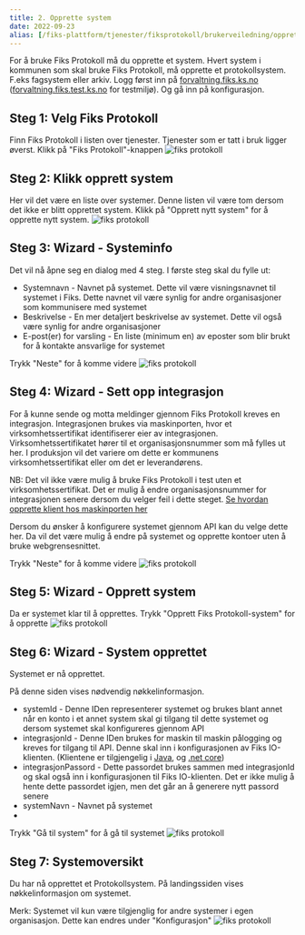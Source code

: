```yaml
---
title: 2. Opprette system
date: 2022-09-23
alias: [/fiks-plattform/tjenester/fiksprotokoll/brukerveiledning/opprette_system, /tjenester/fiksprotokoll/opprette_system]
---
```


For å bruke Fiks Protokoll må du opprette et system. Hvert system i kommunen som skal bruke Fiks Protokoll, må opprette et protokollsystem. F.eks fagsystem eller arkiv.
Logg først inn på [forvaltning.fiks.ks.no](forvaltning.fiks.ks.no) ([forvaltning.fiks.test.ks.no](forvaltning.fiks.test.ks.no) for testmiljø). Og gå inn på konfigurasjon.

## Steg 1: Velg Fiks Protokoll
Finn Fiks Protokoll i listen over tjenester. Tjenester som er tatt i bruk ligger øverst. Klikk på "Fiks Protokoll"-knappen
![fiks protokoll](/images/protokoll-brukerveiledning/2_velg_tjeneste.png "Velg tjeneste")

## Steg 2: Klikk opprett system
Her vil det være en liste over systemer. Denne listen vil være tom dersom det ikke er blitt opprettet system.
Klikk på "Opprett nytt system" for å opprette nytt system.
![fiks protokoll](/images/protokoll-brukerveiledning/2_opprett_system_knapp.png "Opprett system")

## Steg 3: Wizard - Systeminfo 
Det vil nå åpne seg en dialog med 4 steg. I første steg skal du fylle ut:
* Systemnavn - Navnet på systemet. Dette vil være visningsnavnet til systemet i Fiks. Dette navnet vil være synlig for andre organisasjoner som kommunisere med systemet
* Beskrivelse - En mer detaljert beskrivelse av systemet. Dette vil også være synlig for andre organisasjoner
* E-post(er) for varsling - En liste (minimum en) av eposter som blir brukt for å kontakte ansvarlige for systemet

Trykk "Neste" for å komme videre
![fiks protokoll](/images/protokoll-brukerveiledning/2_wizard_1_utfylt.png "Wizard info")

## Steg 4: Wizard - Sett opp integrasjon 
For å kunne sende og motta meldinger gjennom Fiks Protokoll kreves en integrasjon. Integrasjonen brukes via maskinporten, hvor et virksomhetssertifikat identifiserer eier av integrasjonen. Virksomhetssertifikatet hører til et organisasjonsnummer som må fylles ut her. I produksjon vil det variere om dette er kommunens virksomhetssertifikat eller om det er leverandørens. 

NB: Det vil ikke være mulig å bruke Fiks Protokoll i test uten et virksomhetssertifikat. Det er mulig å endre organisasjonsnummer for integrasjonen senere dersom du velger feil i dette steget. [Se hvordan opprette klient hos maskinporten her](/fiks-platform/difiidportenklient)

Dersom du ønsker å konfigurere systemet gjennom API kan du velge dette her. Da vil det være mulig å endre på systemet og opprette kontoer uten å bruke webgrensesnittet.

Trykk "Neste" for å komme videre
![fiks protokoll](/images/protokoll-brukerveiledning/2_wizard_2_utfylt.png "Wizard integrasjon")

## Steg 5: Wizard - Opprett system
Da er systemet klar til å opprettes. 
Trykk "Opprett Fiks Protokoll-system" for å opprette
![fiks protokoll](/images/protokoll-brukerveiledning/2_wizard_3.png "Wizard opprett")

## Steg 6: Wizard - System opprettet
Systemet er nå opprettet. 

På denne siden vises nødvendig nøkkelinformasjon.
* systemId - Denne IDen representerer systemet og brukes blant annet når en konto i et annet system skal gi tilgang til dette systemet og dersom systemet skal konfigureres gjennom API
* integrasjonId - Denne IDen brukes for maskin til maskin pålogging og kreves for tilgang til API. Denne skal inn i konfigurasjonen av Fiks IO-klienten. (Klientene er tilgjengelig i [Java](https://github.com/ks-no/fiks-io-klient-java), og [.net core](https://github.com/ks-no/fiks-io-client-dotnet))
* integrasjonPassord - Dette passordet brukes sammen med integrasjonId og skal også inn i konfigurasjonen til Fiks IO-klienten. Det er ikke mulig å hente dette passordet igjen, men det går an å generere nytt passord senere
* systemNavn - Navnet på systemet
* 
Trykk "Gå til system" for å gå til systemet
![fiks protokoll](/images/protokoll-brukerveiledning/2_wizard_4.png "Wizard ferdig")

## Steg 7: Systemoversikt
Du har nå opprettet et Protokollsystem. På landingssiden vises nøkkelinformasjon om systemet.

Merk: Systemet vil kun være tilgjenglig for andre systemer i egen organisasjon. Dette kan endres under "Konfigurasjon"
![fiks protokoll](/images/protokoll-brukerveiledning/2_opprettet.png "System opprettet")